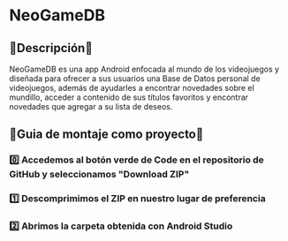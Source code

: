 # NeoGameDB

## 📕Descripción📕
NeoGameDB es una app Android enfocada al mundo de los videojuegos y diseñada para ofrecer a sus usuarios una Base de Datos personal de videojuegos, además de ayudarles a encontrar novedades sobre el mundillo, acceder a contenido de sus títulos favoritos y encontrar novedades que agregar a su lista de deseos.

## 🔧Guia de montaje como proyecto🔧
### 0️⃣ Accedemos al botón verde de Code en el repositorio de GitHub y seleccionamos "Download ZIP"
### 1️⃣ Descomprimimos el ZIP en nuestro lugar de preferencia
### 2️⃣ Abrimos la carpeta obtenida con Android Studio
